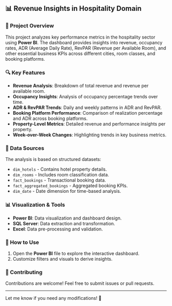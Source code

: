 
## 📊 Revenue Insights in Hospitality Domain

### 📌 Project Overview  
This project analyzes key performance metrics in the hospitality sector using **Power BI**. The dashboard provides insights into revenue, occupancy rates, ADR (Average Daily Rate), RevPAR (Revenue per Available Room), and other essential business KPIs across different cities, room classes, and booking platforms.

### 🔍 Key Features  
- **Revenue Analysis**: Breakdown of total revenue and revenue per available room.  
- **Occupancy Insights**: Analysis of occupancy percentage trends over time.  
- **ADR & RevPAR Trends**: Daily and weekly patterns in ADR and RevPAR.  
- **Booking Platform Performance**: Comparison of realization percentage and ADR across booking platforms.  
- **Property-Level Metrics**: Detailed revenue and performance insights per property.  
- **Week-over-Week Changes**: Highlighting trends in key business metrics.  

### 📂 Data Sources  
The analysis is based on structured datasets:  
- `dim_hotels` - Contains hotel property details.  
- `dim_rooms` - Includes room classification data.  
- `fact_bookings` - Transactional booking data.  
- `fact_aggregated_bookings` - Aggregated booking KPIs.  
- `dim_date` - Date dimension for time-based analysis.  

### 📊 Visualization & Tools  
- **Power BI**: Data visualization and dashboard design.  
- **SQL Server**: Data extraction and transformation.  
- **Excel**: Data pre-processing and validation.  

### 🚀 How to Use  

1. Open the **Power BI** file to explore the interactive dashboard.  
2. Customize filters and visuals to derive insights.  

### 🤝 Contributing  
Contributions are welcome! Feel free to submit issues or pull requests.  


---

Let me know if you need any modifications! 🚀
